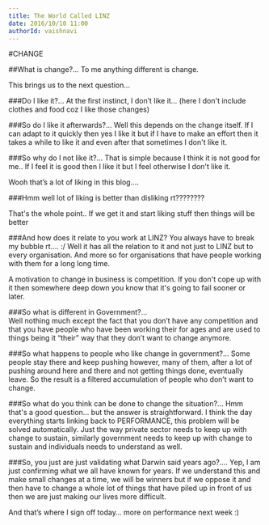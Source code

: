 ```yaml
---
title: The World Called LINZ
date: 2016/10/10 11:00
authorId: vaishnavi
---
```

#CHANGE

##What is change?...
To me anything different is change. 

This brings us to the next question…

###Do I like it?...
At the first instinct, I don’t like it… (here I don't include clothes and food coz I like those changes)

###So do I like it afterwards?... 
Well this depends on the change itself. If I can adapt to it quickly then yes I like it but if I have to make an effort then it takes a while to like it and even after that sometimes I don't like it.

###So why do I not like it?... 
That is simple because I think it is not good for me.. If I feel it is good then I like it but I feel otherwise I don't like it.

Wooh that’s a lot of liking in this blog….

###Hmm well lot of liking is better than disliking rt????????

That's the whole point.. If we get it and start liking stuff then things will be better

###And how does it relate to you work at LINZ?
You always have to break my bubble rt…. :/
Well it has all the relation to it and not just to LINZ but to every organisation.
And more so for organisations that have people working with them for a long long time.

A motivation to change in business is competition. If you don't cope up with it then somewhere deep down you know that it's going to fail sooner or later.

###So what is different in Government?...  
Well nothing much except the fact that you don’t have any competition and that you have people who have been working their for ages and are used to things being it “their” way that they don’t want to change anymore.

###So what happens to people who like change in government?... 
Some people stay there and keep pushing however, many of them, after a lot of pushing around here and there and not getting things done, eventually leave. 
So the result is a filtered accumulation of people who don’t want to change.

###So what do you think can be done to change the situation?... 
Hmm that's a good question… but the answer is straightforward. I think the day everything starts linking back to PERFORMANCE, this problem will be solved automatically.
Just the way private sector needs to keep up with change to sustain, similarly government needs to keep up with change to sustain and individuals needs to understand as well.

###So, you just are just validating what Darwin said years ago?.... 
Yep,  I am just confirming what we  all have known for years. 
If we understand this and make small changes at a time, we will be winners but if we oppose it and then have to change a whole lot of things that have piled up in front of us then we are just making our lives more difficult.

And that’s where I sign off today… more on performance next week :)



